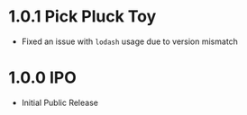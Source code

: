 # 1.0.1 Pick Pluck Toy

- Fixed an issue with `lodash` usage due to version mismatch

# 1.0.0 IPO

- Initial Public Release
